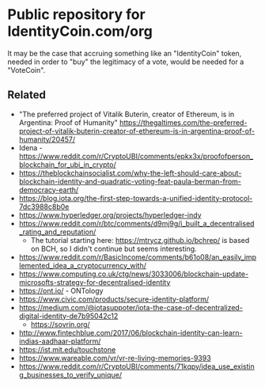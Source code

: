 # Public repository for IdentityCoin.com/org

It may be the case that accruing something like an "IdentityCoin" token, needed in order to "buy" the legitimacy of a vote, would be needed for a "VoteCoin". 

## Related  

 - "The preferred project of Vitalik Buterin, creator of Ethereum, is in Argentina: Proof of Humanity" https://thegaltimes.com/the-preferred-project-of-vitalik-buterin-creator-of-ethereum-is-in-argentina-proof-of-humanity/20457/  
 - Idena - https://www.reddit.com/r/CryptoUBI/comments/epkx3x/proofofperson_blockchain_for_ubi_in_crypto/  
 - https://theblockchainsocialist.com/why-the-left-should-care-about-blockchain-identity-and-quadratic-voting-feat-paula-berman-from-democracy-earth/  
 - https://blog.iota.org/the-first-step-towards-a-unified-identity-protocol-7dc3988c8b0e  
 - https://www.hyperledger.org/projects/hyperledger-indy  
 - https://www.reddit.com/r/btc/comments/d9mj9g/i_built_a_decentralised_rating_and_reputation/  
   - The tutorial starting here: https://mtrycz.github.io/bchrep/ is based on BCH, so I didn't continue but seems interesting.   
 - https://www.reddit.com/r/BasicIncome/comments/b61o08/an_easily_implemented_idea_a_cryptocurrency_with/  
 - https://www.computing.co.uk/ctg/news/3033006/blockchain-update-microsofts-strategy-for-decentralised-identity  
 - https://ont.io/ - ONTology  
 - https://www.civic.com/products/secure-identity-platform/  
 - https://medium.com/@iotasuppoter/iota-the-case-of-decentralized-digital-identity-de7b95042c12  
   - https://sovrin.org/  
 - http://www.fintechblue.com/2017/06/blockchain-identity-can-learn-indias-aadhaar-platform/  
 - https://ist.mit.edu/touchstone  
 - https://www.wareable.com/vr/vr-re-living-memories-9393  
 - https://www.reddit.com/r/CryptoUBI/comments/71kqpy/idea_use_existing_businesses_to_verify_unique/   
 
